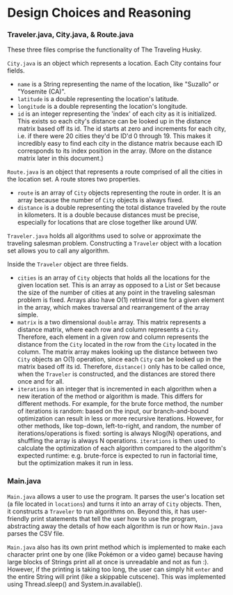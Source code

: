 # Design Choices and Reasoning

### Traveler.java, City.java, & Route.java

These three files comprise the functionality of The Traveling Husky. 

`City.java` is an object which represents a location. Each City contains four fields.
- `name` is a String representing the name of the location, like "Suzallo" or "Yosemite (CA)".
- `latitude` is a double representing the location's latitude.
- `longitude` is a double representing the location's longitude.
- `id` is an integer representing the 'index' of each city as it is initialized. This exists so each city's distance can be 
looked up in the distance matrix based off its id. The id starts at zero and increments for each city, i.e. if there were 20
cities they'd be ID'd 0 through 19. This makes it incredibly easy to find each city in the distance matrix because each ID 
corresponds to its index position in the array. (More on the distance matrix later in this document.)

`Route.java` is an object that represents a route comprised of all the cities in the location set. A route stores two properties.
- `route` is an array of `City` objects representing the route in order. It is an array because the number of `City` objects is
always fixed.
- `distance` is a double representing the total distance traveled by the route in kilometers. It is a double because distances must 
be precise, especially for locations that are close together like around UW.

`Traveler.java` holds all algorithms used to solve or approximate the traveling salesman problem. 
Constructing a `Traveler` object with a location set allows you to call any algorithm.

Inside the `Traveler` object are three fields.
- `cities` is an array of `City` objects that holds all the locations for the given location set. This is an array
as opposed to a List or Set because the size of the number of cities at any point in the traveling salesman problem is fixed.
Arrays also have O(1) retrieval time for a given element in the array, which makes traversal and rearrangement of the array simple.
- `matrix` is a two dimensional `double` array. This matrix represents a distance matrix, where each row and column represents a
`City`. Therefore, each element in a given row and column represents the distance from the `City` located in the row from the
`City` located in the column. The matrix array makes looking up the distance between two `City` objects an O(1)
operation, since each `City` can be looked up in the matrix based off its id. Therefore, `distance()` only has to be called once, when the `Traveler` is constructed, and the distances are stored there once and for all.
- `iterations` is an integer that is incremented in each algorithm when a new iteration of the method or algorithm is made. This
differs for different methods. For example, for the brute force method, the number of iterations is random: based on the input,
our branch-and-bound optimization can result in less or more recursive iterations. However, for other methods, like top-down,
left-to-right, and random, the number of iterations/operations is fixed: sorting is always Nlog(N) operations, and shuffling the
array is always N operations. `iterations` is then used to calculate the optimization of each algorithm compared to the algorithm's
expected runtime: e.g. brute-force is expected to run in factorial time, but the optimization makes it run in less.

### Main.java

`Main.java` allows a user to use the program. It parses the user's location set (a file located in `locations`) and turns it
into an array of `City` objects. Then, it constructs a `Traveler` to run algorithms on. Beyond this, it has user-friendly
print statements that tell the user how to use the program, abstracting away the details of how each algorithm is run or how
`Main.java` parses the CSV file.

`Main.java` also has its own print method which is implemented to make each character print one by one (like Pokémon or a video
game) because having large blocks of Strings print all at once is unreadable and not as fun :). However, if the printing is taking
too long, the user can simply hit `enter` and the entire String will print (like a skippable cutscene). This was implemented
using Thread.sleep() and System.in.available().
